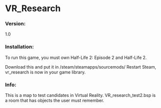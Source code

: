 # VR_Research

### Version:
1.0

### Installation:
To run this game, you must own Half-Life 2: Episode 2 and Half-Life 2.

Download this and put it in /steam/steamapps/sourcemods/
Restart Steam, vr_research is now in your game library.

### Info:
This is a map to test candidates in Virtual Reality.
VR_research_test2.bsp is a room that has objects the user must remember.
